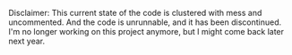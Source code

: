 Disclaimer: This current state of the code is clustered with mess and uncommented. And the code is unrunnable, and it has been discontinued. I'm no longer working on this project anymore, but I might come back later next year.
